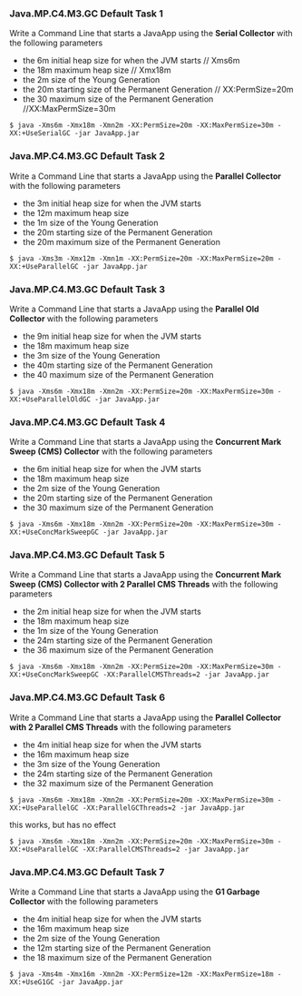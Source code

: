 ###   Java.MP.C4.M3.GC Default Task 1
Write a Command Line that starts a JavaApp using the __Serial Collector__ with the following parameters

* the 6m initial heap size for when the JVM starts // Xms6m
* the 18m maximum heap size // Xmx18m
* the 2m size of the Young Generation
* the 20m starting size of the Permanent Generation // XX:PermSize=20m
* the 30 maximum size of the Permanent Generation //XX:MaxPermSize=30m

`$ java -Xms6m -Xmx18m -Xmn2m -XX:PermSize=20m -XX:MaxPermSize=30m -XX:+UseSerialGC -jar JavaApp.jar`

###   Java.MP.C4.M3.GC Default Task 2
Write a Command Line that starts a JavaApp using the __Parallel Collector__ with the following parameters

* the 3m initial heap size for when the JVM starts
* the 12m maximum heap size
* the 1m size of the Young Generation
* the 20m starting size of the Permanent Generation
* the 20m maximum size of the Permanent Generation

`$ java -Xms3m -Xmx12m -Xmn1m -XX:PermSize=20m -XX:MaxPermSize=20m -XX:+UseParallelGC -jar JavaApp.jar`

###   Java.MP.C4.M3.GC Default Task 3
Write a Command Line that starts a JavaApp using the __Parallel Old Collector__ with the following parameters

* the 9m initial heap size for when the JVM starts
* the 18m maximum heap size
* the 3m size of the Young Generation
* the 40m starting size of the Permanent Generation
* the 40 maximum size of the Permanent Generation

`$ java -Xms6m -Xmx18m -Xmn2m -XX:PermSize=20m -XX:MaxPermSize=30m -XX:+UseParallelOldGC -jar JavaApp.jar`


###   Java.MP.C4.M3.GC Default Task 4
Write a Command Line that starts a JavaApp using the __Concurrent Mark Sweep (CMS) Collector__ with the following parameters

* the 6m initial heap size for when the JVM starts
* the 18m maximum heap size
* the 2m size of the Young Generation
* the 20m starting size of the Permanent Generation
* the 30 maximum size of the Permanent Generation

`$ java -Xms6m -Xmx18m -Xmn2m -XX:PermSize=20m -XX:MaxPermSize=30m -XX:+UseConcMarkSweepGC -jar JavaApp.jar`

###   Java.MP.C4.M3.GC Default Task 5 
Write a Command Line that starts a JavaApp using the __Concurrent Mark Sweep (CMS) Collector with 2 Parallel CMS Threads__ with the following parameters

* the 2m initial heap size for when the JVM starts
* the 18m maximum heap size
* the 1m size of the Young Generation
* the 24m starting size of the Permanent Generation
* the 36 maximum size of the Permanent Generation

`$ java -Xms6m -Xmx18m -Xmn2m -XX:PermSize=20m -XX:MaxPermSize=30m -XX:+UseConcMarkSweepGC -XX:ParallelCMSThreads=2 -jar JavaApp.jar`

###   Java.MP.C4.M3.GC Default Task 6
Write a Command Line that starts a JavaApp using the __Parallel Collector with 2 Parallel CMS Threads__ with the following parameters

* the 4m initial heap size for when the JVM starts
* the 16m maximum heap size
* the 3m size of the Young Generation
* the 24m starting size of the Permanent Generation
* the 32 maximum size of the Permanent Generation

`$ java -Xms6m -Xmx18m -Xmn2m -XX:PermSize=20m -XX:MaxPermSize=30m -XX:+UseParallelGC -XX:ParallelGCThreads=2 -jar JavaApp.jar`

this works, but has no effect

`$ java -Xms6m -Xmx18m -Xmn2m -XX:PermSize=20m -XX:MaxPermSize=30m -XX:+UseParallelGC -XX:ParallelCMSThreads=2 -jar JavaApp.jar`

###   Java.MP.C4.M3.GC Default Task 7
Write a Command Line that starts a JavaApp using the __G1 Garbage Collector__ with the following parameters

* the 4m initial heap size for when the JVM starts
* the 16m maximum heap size
* the 2m size of the Young Generation
* the 12m starting size of the Permanent Generation
* the 18 maximum size of the Permanent Generation

`$ java -Xms4m -Xmx16m -Xmn2m -XX:PermSize=12m -XX:MaxPermSize=18m -XX:+UseG1GC -jar JavaApp.jar`